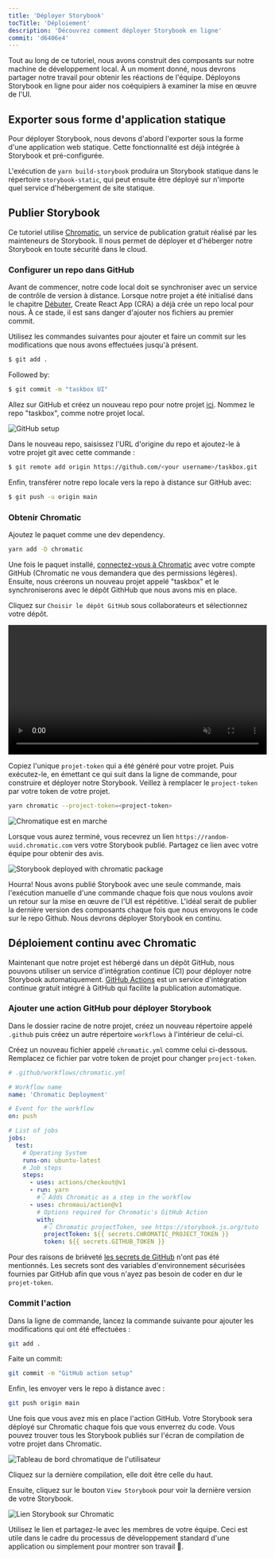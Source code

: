 ```yaml
---
title: 'Déployer Storybook'
tocTitle: 'Déploiement'
description: 'Découvrez comment déployer Storybook en ligne'
commit: 'd6406e4'
---
```


Tout au long de ce tutoriel, nous avons construit des composants sur notre machine de développement local. À un moment donné, nous devrons partager notre travail pour obtenir les réactions de l'équipe. Déployons Storybook en ligne pour aider nos coéquipiers à examiner la mise en œuvre de l'UI.

## Exporter sous forme d'application statique

Pour déployer Storybook, nous devons d'abord l'exporter sous la forme d'une application web statique. Cette fonctionnalité est déjà intégrée à Storybook et pré-configurée.

L'exécution de `yarn build-storybook` produira un Storybook statique dans le répertoire `storybook-static`, qui peut ensuite être déployé sur n'importe quel service d'hébergement de site statique.

## Publier Storybook

Ce tutoriel utilise <a href="https://www.chromatic.com/">Chromatic</a>, un service de publication gratuit réalisé par les mainteneurs de Storybook. Il nous permet de déployer et d'héberger notre Storybook en toute sécurité dans le cloud.

### Configurer un repo dans GitHub

Avant de commencer, notre code local doit se synchroniser avec un service de contrôle de version à distance. Lorsque notre projet a été initialisé dans le chapitre [Débuter](/intro-to-storybook/react/fr/get-started/), Create React App (CRA) a déjà crée un repo local pour nous. À ce stade, il est sans danger d'ajouter nos fichiers au premier commit.

Utilisez les commandes suivantes pour ajouter et faire un commit sur les modifications que nous avons effectuées jusqu'à présent.

```bash
$ git add .
```

Followed by:

```bash
$ git commit -m "taskbox UI"
```

Allez sur GitHub et créez un nouveau repo pour notre projet [ici](https://github.com/new). Nommez le repo "taskbox", comme notre projet local.

![GitHub setup](/intro-to-storybook/github-create-taskbox.png)

Dans le nouveau repo, saisissez l'URL d'origine du repo et ajoutez-le à votre projet git avec cette commande :

```bash
$ git remote add origin https://github.com/<your username>/taskbox.git
```

Enfin, transférer notre repo locale vers la repo à distance sur GitHub avec:

```bash
$ git push -u origin main
```

### Obtenir Chromatic

Ajoutez le paquet comme une dev dependency.

```bash
yarn add -D chromatic
```

Une fois le paquet installé, [connectez-vous à Chromatic](https://www.chromatic.com/start) avec votre compte GitHub (Chromatic ne vous demandera que des permissions légères). Ensuite, nous créerons un nouveau projet appelé "taskbox" et le synchroniserons avec le dépôt GithHub que nous avons mis en place.

Cliquez sur `Choisir le dépôt GitHub` sous collaborateurs et sélectionnez votre dépôt.

<video autoPlay muted playsInline loop style="width:520px; margin: 0 auto;">
  <source
    src="/intro-to-storybook/chromatic-setup-learnstorybook.mp4"
    type="video/mp4"
  />
</video>

Copiez l'unique `projet-token` qui a été généré pour votre projet. Puis exécutez-le, en émettant ce qui suit dans la ligne de commande, pour construire et déployer notre Storybook. Veillez à remplacer le `project-token` par votre token de votre projet.

```bash
yarn chromatic --project-token=<project-token>
```

![Chromatique est en marche](/intro-to-storybook/chromatic-manual-storybook-console-log.png)

Lorsque vous aurez terminé, vous recevrez un lien `https://random-uuid.chromatic.com` vers votre Storybook publié. Partagez ce lien avec votre équipe pour obtenir des avis.

![Storybook deployed with chromatic package](/intro-to-storybook/chromatic-manual-storybook-deploy-6-0.png)

Hourra! Nous avons publié Storybook avec une seule commande, mais l'exécution manuelle d'une commande chaque fois que nous voulons avoir un retour sur la mise en œuvre de l'UI est répétitive. L'idéal serait de publier la dernière version des composants chaque fois que nous envoyons le code sur le repo Github. Nous devrons déployer Storybook en continu.

## Déploiement continu avec Chromatic

Maintenant que notre projet est hébergé dans un dépôt GitHub, nous pouvons utiliser un service d'intégration continue (CI) pour déployer notre Storybook automatiquement. [GitHub Actions](https://github.com/features/actions) est un service d'intégration continue gratuit intégré à GitHub qui facilite la publication automatique.

### Ajouter une action GitHub pour déployer Storybook

Dans le dossier racine de notre projet, créez un nouveau répertoire appelé `.github` puis créez un autre répertoire `workflows` à l'intérieur de celui-ci.

Créez un nouveau fichier appelé `chromatic.yml` comme celui ci-dessous. Remplacez ce fichier par votre token de projet pour changer `project-token`.

```yaml
# .github/workflows/chromatic.yml

# Workflow name
name: 'Chromatic Deployment'

# Event for the workflow
on: push

# List of jobs
jobs:
  test:
    # Operating System
    runs-on: ubuntu-latest
    # Job steps
    steps:
      - uses: actions/checkout@v1
      - run: yarn
        #👇 Adds Chromatic as a step in the workflow
      - uses: chromaui/action@v1
        # Options required for Chromatic's GitHub Action
        with:
          #👇 Chromatic projectToken, see https://storybook.js.org/tutorials/intro-to-storybook/react/en/deploy/ to obtain it
          projectToken: ${{ secrets.CHROMATIC_PROJECT_TOKEN }}
          token: ${{ secrets.GITHUB_TOKEN }}
```

<div class="aside"><p>Pour des raisons de brièveté <a href="https://help.github.com/en/actions/configuring-and-managing-workflows/creating-and-storing-encrypted-secrets">les secrets de GitHub</a> n'ont pas été mentionnés. Les secrets sont des variables d'environnement sécurisées fournies par GitHub afin que vous n'ayez pas besoin de coder en dur le <code>projet-token</code>.</p></div>

### Commit l'action

Dans la ligne de commande, lancez la commande suivante pour ajouter les modifications qui ont été effectuées :

```bash
git add .
```

Faite un commit:

```bash
git commit -m "GitHub action setup"
```

Enfin, les envoyer vers le repo à distance avec :

```bash
git push origin main
```

Une fois que vous avez mis en place l'action GitHub. Votre Storybook sera déployé sur Chromatic chaque fois que vous enverrez du code. Vous pouvez trouver tous les Storybook publiés sur l'écran de compilation de votre projet dans Chromatic.

![Tableau de bord chromatique de l'utilisateur](/intro-to-storybook/chromatic-user-dashboard.png)

Cliquez sur la dernière compilation, elle doit être celle du haut.

Ensuite, cliquez sur le bouton `View Storybook` pour voir la dernière version de votre Storybook.

![Lien Storybook sur Chromatic](/intro-to-storybook/chromatic-build-storybook-link.png)

Utilisez le lien et partagez-le avec les membres de votre équipe. Ceci est utile dans le cadre du processus de développement standard d'une application ou simplement pour montrer son travail 💅.
